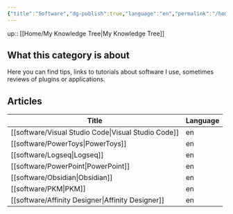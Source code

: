 ```yaml
---
{"title":"Software","dg-publish":true,"language":"en","permalink":"/home/software/","dgPassFrontmatter":true}
---
```


up:: [[Home/My Knowledge Tree\|My Knowledge Tree]]

## What this category is about

Here you can find tips, links to tutorials about software I use, sometimes reviews of plugins or applications.

## Articles
| Title                                                  | Language |
| ------------------------------------------------------ | -------- |
| [[software/Visual Studio Code\|Visual Studio Code]] | en       |
| [[software/PowerToys\|PowerToys]]                   | en       |
| [[software/Logseq\|Logseq]]                         | en       |
| [[software/PowerPoint\|PowerPoint]]                 | en       |
| [[software/Obsidian\|Obsidian]]                     | en       |
| [[software/PKM\|PKM]]                               | en       |
| [[software/Affinity Designer\|Affinity Designer]]   | en       |
